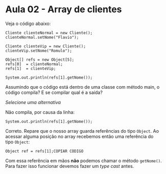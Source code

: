 # Aula 02 - Array de clientes

Veja o código abaixo:

```
Cliente clienteNormal = new Cliente();
clienteNormal.setNome("Flavio");

Cliente clienteVip = new Cliente();
clienteVip.setNome("Romulo");

Object[] refs = new Object[5];
refs[0]  = clienteNormal;
refs[1]  = clienteVip;

System.out.println(refs[1].getNome());
```

Assumindo que o código está dentro de uma classe com método main, o código compila? E se compilar qual é a saída?

*Selecione uma alternativa*

Não compila, por causa da linha:

`System.out.println(refs[1].getNome());`

Correto. Repare que o nosso array guarda referências do tipo `Object`. Ao acessar alguma posição no array recebemos então uma referência do tipo `Object`:

```
Object ref = refs[1];COPIAR CÓDIGO
```

Com essa referência em mãos **não** podemos chamar o método `getNome()`. Para fazer isso funcionar devemos fazer um *type cast* antes.
